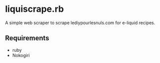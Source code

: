liquiscrape.rb
===============

A simple web scraper to scrape lediypourlesnuls.com for e-liquid recipes.

Requirements
------------

- ruby
- Nokogiri
